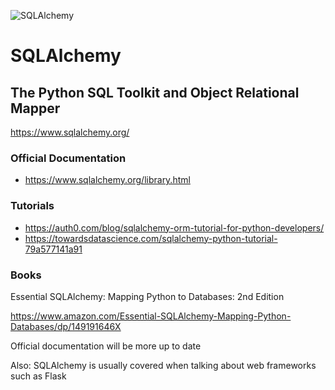 ![SQLAlchemy](https://www.sqlalchemy.org/img/sqla_logo.png)

# SQLAlchemy
## The Python SQL Toolkit and Object Relational Mapper
https://www.sqlalchemy.org/

### Official Documentation

* https://www.sqlalchemy.org/library.html

### Tutorials

* https://auth0.com/blog/sqlalchemy-orm-tutorial-for-python-developers/
* https://towardsdatascience.com/sqlalchemy-python-tutorial-79a577141a91


### Books

Essential SQLAlchemy: Mapping Python to Databases: 2nd Edition

https://www.amazon.com/Essential-SQLAlchemy-Mapping-Python-Databases/dp/149191646X

Official documentation will be more up to date

Also: SQLAlchemy is usually covered when talking about web frameworks such as Flask
